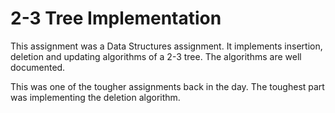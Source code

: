 # 2-3 Tree Implementation
This assignment was a Data Structures assignment. It implements insertion, deletion and updating algorithms of a 2-3 tree. The algorithms are well documented.

This was one of the tougher assignments back in the day. The toughest part was implementing the deletion algorithm.